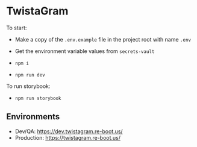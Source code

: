 # TwistaGram

To start:

- Make a copy of the `.env.example` file in the project root with name `.env`
- Get the environment variable values from `secrets-vault`

- `npm i`
- `npm run dev`

To run storybook:

- `npm run storybook`

## Environments

- Dev/QA: https://dev.twistagram.re-boot.us/
- Production: https://twistagram.re-boot.us/
